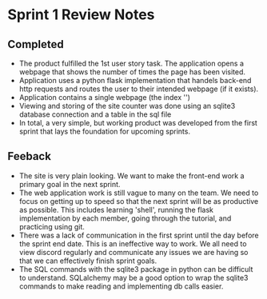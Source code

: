 # Sprint 1 Review Notes

## Completed

- The product fulfilled the 1st user story task. The application opens a webpage that shows the number of times the page has been visited. 
- Application uses a python flask implementation that handels back-end http requests and routes the user to their intended webpage (if it exists). 
- Application contains a single webpage (the index '\')
- Viewing and storing of the site counter was done using an sqlite3 database connection and a table in the sql file
- In total, a very simple, but working product was developed from the first sprint that lays the foundation for upcoming sprints.

## Feeback
- The site is very plain looking. We want to make the front-end work a primary goal in the next sprint. 
- The web application work is still vague to many on the team. We need to focus on getting up to speed so that the next sprint will be as productive as possible. This includes learning 'shell', running the flask implementation by each member, going through the tutorial, and practicing using git. 
- There was a lack of communication in the first sprint until the day before the sprint end date. This is an ineffective way to work. We all need to view discord regularly and communicate any issues we are having so that we can effectively finish sprint goals.
- The SQL commands with the sqlite3 package in python can be difficult to understand. SQLalchemy may be a good option to wrap the sqlite3 commands to make reading and implementing db calls easier. 

